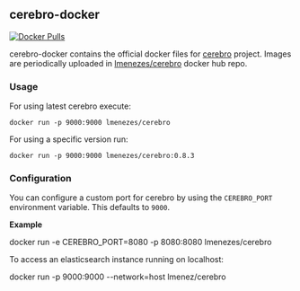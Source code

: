 cerebro-docker
--------------

[![Docker Pulls](https://img.shields.io/docker/pulls/lmenezes/cerebro.svg)](https://hub.docker.com/r/lmenezes/cerebro)


cerebro-docker contains the official docker files for [cerebro](https://github.com/lmenezes/cerebro) project.
Images are periodically uploaded in [lmenezes/cerebro](https://hub.docker.com/r/lmenezes/cerebro/) docker hub repo.

### Usage

For using latest cerebro execute:

```
docker run -p 9000:9000 lmenezes/cerebro
```

For using a specific version run:

```
docker run -p 9000:9000 lmenezes/cerebro:0.8.3
```

### Configuration

You can configure a custom port for cerebro by using the `CEREBRO_PORT` environment variable. This defaults to `9000`.

**Example**

docker run -e CEREBRO_PORT=8080 -p 8080:8080 lmenezes/cerebro

To access an elasticsearch instance running on localhost:

docker run -p 9000:9000 --network=host lmenez/cerebro
